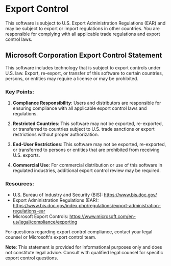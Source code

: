 # Export Control

This software is subject to U.S. Export Administration Regulations (EAR) and may be subject to export or import regulations in other countries. You are responsible for complying with all applicable trade regulations and export control laws.

## Microsoft Corporation Export Control Statement

This software includes technology that is subject to export controls under U.S. law. Export, re-export, or transfer of this software to certain countries, persons, or entities may require a license or may be prohibited.

### Key Points:

1. **Compliance Responsibility**: Users and distributors are responsible for ensuring compliance with all applicable export control laws and regulations.

2. **Restricted Countries**: This software may not be exported, re-exported, or transferred to countries subject to U.S. trade sanctions or export restrictions without proper authorization.

3. **End-User Restrictions**: This software may not be exported, re-exported, or transferred to persons or entities that are prohibited from receiving U.S. exports.

4. **Commercial Use**: For commercial distribution or use of this software in regulated industries, additional export control review may be required.

### Resources:

- U.S. Bureau of Industry and Security (BIS): https://www.bis.doc.gov/
- Export Administration Regulations (EAR): https://www.bis.doc.gov/index.php/regulations/export-administration-regulations-ear
- Microsoft Export Controls: https://www.microsoft.com/en-us/legal/compliance/exporting

For questions regarding export control compliance, contact your legal counsel or Microsoft's export control team.

**Note**: This statement is provided for informational purposes only and does not constitute legal advice. Consult with qualified legal counsel for specific export control questions.